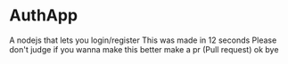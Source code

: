# AuthApp

A nodejs that lets you login/register
This was made in 12 seconds Please don't judge if you wanna make this better make a pr (Pull request) ok bye
